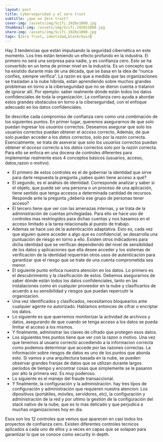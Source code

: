 ```yaml
---
layout: post
title: Cyberseguridad y el zero trust
subtitle: ¿que es Zero trust?
cover-img: /assets/img/Scifi.1920x1080.jpg
thumbnail-img: /assets/img/Scifi.1920x1080.jpg
share-img: /assets/img/Scifi.1920x1080.jpg
tags: [Zero Trust, identidad,blockchain]
---
```


Hay 3 tendencias que están impulsando la seguridad cibernética en este momento. Los tres están teniendo un efecto profundo en la industria. El primero no será una sorpresa para nadie, y es confianza cero. Esto se ha convertido en un tema de primer nivel en la industria. Es un concepto que ha existido durante más de una década, que se basa en la idea de “nunca confíes, siempre verifica”. La razón es que a medida que las organizaciones se trasladan a la nube híbrida, están aprendiendo sobre muchos grandes problemas en torno a la ciberseguridad que no se dieron cuenta o trataron de ignorar allí. Por ejemplo: saber realmente dónde están todos los datos confidenciales de toda la organización. La confianza cero ayuda a abordar estos grandes obstáculos en torno a la ciberseguridad, con el enfoque adecuado en los datos confidenciales.

Se describe cada compromiso de confianza cero como una combinación de los siguientes puntos. En primer lugar, queremos asegurarnos de que solo puedan ingresar los _usuarios_ correctos. Deseamos asegurar que solo los usuarios correctos puedan obtener el _acceso_ correcto, Además, de que solo puedan acceder a los _datos_ correctos, solo por la _razón_ correcta. Esencialmente, se trata de aseverar que solo los _usuarios_ correctos puedan obtener el _acceso_ correcto a los _datos_ correctos solo por la _razón_ correcta. Para ello se enfoca en una docena de controles diferentes para implementar realmente esos 4 conceptos básicos (usuarios, acceso, datos,razon o motivo).

- El primero de estos controles es el de gobernar la identidad que sirve para darle respuesta la pregunta ¿sabes quién tiene acceso a qué?
- El segundo, es el análisis de identidad. Corresponde analizar y saber si el objeto, que puede ser una persona o un proceso de una aplicación, tiene sentido que tenga accesos a determinada cantidad de recursos. Responde ante la pregunta ¿debería ese grupo de personas tener acceso?
- El tercero tiene que ver con las amenazas internas, y se trata de la administración de cuentas privilegiadas. Para ello se hace uso de controles mas restringidos para dichas cuentas y nos basamos en el acceso limitado a la tarea relacionada al puesto de trabajo. 
- Ademas se hace uso de la autenticación adaptativa. Esto es, cada vez que alguien quiere acceder a algo que es confidencial, se desarrolla una puntuación de riesgo en torno a ello. Existen otros indicadores para dicha identidad que se verifican dependiendo del nivel de sensibilidad de los datos y aplicaciones que ella desee acceder y los sistemas de verificación de la identidad requerirán otros usos de autenticación para garantizar que el riesgo que se trate de una cuenta comprometida sea menor.
- El siguiente punto enfoca nuestra atención en los datos. Lo primero es el descubrimiento y la clasificación de estos. Debemos asegurarnos de saber dónde están todos los datos confidenciales, tanto en las instalaciones como en cualquier proveedor en la nube y clasificarlos de acuerdo a su sensibilidad y riesgos que puedan repercutir la organizacion.  
- Una vez identificados y clasificados, necesitamos bloquearlos ante cualquier agente no autorizado. Hablamos entonces de cifrar o encriptar los datos.
- Lo siguiente es que querremos monitorizar la actividad de archivos y datos, asegurando de que cuando se tenga acceso a los datos se pueda limitar el acceso a los mismos. 
- Y finalmente, administrar las claves de cifrado que protegen esos datos.
- Los siguientes tres puntos tiene que ver con la razon o motivo. Una vez que tenemos al usuario correcto accediendo a la informacion correcta como podemos determinar que accede por las razones correctas. La información sobre riesgos de datos es uno de los puntos que aborda esto. Si vamos a una arquitectura basada en la nube, se pueden observar grandes franjas de datos que se utilizan durante largos períodos de tiempo y encontrar cosas que simplemente se le pasaron por alto la primera vez. Es muy poderoso. 
- Lo siguiente es el manejo del fraude transaccional.  
- Y finalmente, la configuración y la administración. hay tres tipos de configuración y administración que requieren nuestra atencion: Los dipositivos (portátiles, móviles, servidores, etc), la configuración y administración de la red y por ultimo la gestión de la configuración del stack nativo de la nube, que es lo mas delicado y que perjudica a muchas organizaciones hoy en dia. 


Esos son los 12 controles que vemos que aparecen en casi todos los proyectos de confianza cero. Existen diferentes controles tecnicos aplicados a cada uno de ellos y a veces en capas que se solapan para garantizar lo que se conoce como security in depth.
